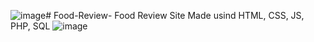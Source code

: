 ![image](https://github.com/user-attachments/assets/c0ba08ee-6bea-42dc-bddc-35c2cc08d28d)# Food-Review-
Food Review Site Made usind HTML, CSS, JS, PHP, SQL
![image](https://github.com/user-attachments/assets/4d6c458a-d22a-4726-bf2e-70af9f9918cb)
